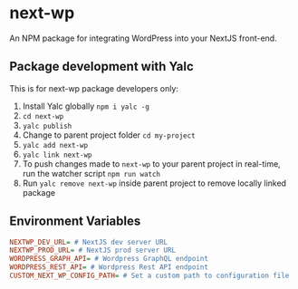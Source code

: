 # next-wp
An NPM package for integrating WordPress into your NextJS front-end.

## Package development with Yalc
This is for next-wp package developers only:
1. Install Yalc globally `npm i yalc -g`
2. `cd next-wp`
3. `yalc publish`
4. Change to parent project folder `cd my-project`
5. `yalc add next-wp`
6. `yalc link next-wp`
7. To push changes made to `next-wp` to your parent project in real-time, run the watcher script `npm run watch`
8. Run `yalc remove next-wp` inside parent project to remove locally linked package

## Environment Variables
```ini
NEXTWP_DEV_URL= # NextJS dev server URL
NEXTWP_PROD_URL= # NextJS prod server URL
WORDPRESS_GRAPH_API= # Wordpress GraphQL endpoint
WORDPRESS_REST_API= # Wordpress Rest API endpoint
CUSTOM_NEXT_WP_CONFIG_PATH= # Set a custom path to configuration file
```